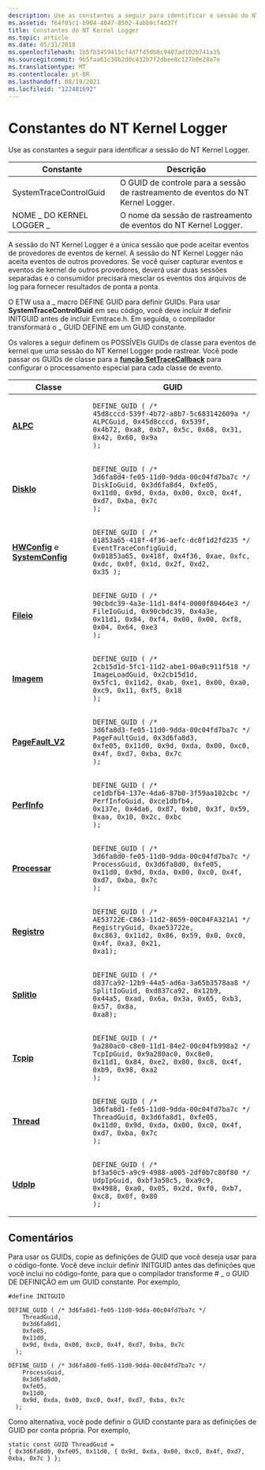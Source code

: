 ```yaml
---
description: Use as constantes a seguir para identificar a sessão do NT Kernel Logger.
ms.assetid: f64f05c1-b904-4847-8502-4abb9cf4d37f
title: Constantes do NT Kernel Logger
ms.topic: article
ms.date: 05/31/2018
ms.openlocfilehash: 1b5fb3459415cf4d7fd5db8c9407ad102b741a35
ms.sourcegitcommit: 9b5faa61c38b2d0c432b7f2dbee8c127b0e28a7e
ms.translationtype: MT
ms.contentlocale: pt-BR
ms.lasthandoff: 08/19/2021
ms.locfileid: "122481692"
---
```

# <a name="nt-kernel-logger-constants"></a>Constantes do NT Kernel Logger

Use as constantes a seguir para identificar a sessão do NT Kernel Logger.



| Constante               | Descrição                                                      |
|------------------------|------------------------------------------------------------------|
| SystemTraceControlGuid | O GUID de controle para a sessão de rastreamento de eventos do NT Kernel Logger. |
| NOME \_ DO KERNEL LOGGER \_   | O nome da sessão de rastreamento de eventos do NT Kernel Logger.          |



 

A sessão do NT Kernel Logger é a única sessão que pode aceitar eventos de provedores de eventos de kernel. A sessão do NT Kernel Logger não aceita eventos de outros provedores. Se você quiser capturar eventos e eventos de kernel de outros provedores, deverá usar duas sessões separadas e o consumidor precisará mesclar os eventos dos arquivos de log para fornecer resultados de ponta a ponta.

O ETW usa a \_ macro DEFINE GUID para definir GUIDs. Para usar **SystemTraceControlGuid** em seu código, você deve incluir \# definir INITGUID antes de incluir Evntrace.h. Em seguida, o compilador transformará o \_ GUID DEFINE em um GUID constante.

Os valores a seguir definem os POSSÍVEIs GUIDs de classe para eventos de kernel que uma sessão do NT Kernel Logger pode rastrear. Você pode passar os GUIDs de classe para a [**função SetTraceCallback**](/windows/win32/api/evntrace/nf-evntrace-settracecallback) para configurar o processamento especial para cada classe de evento.




| Classe | GUID | 
|-------|------|
| <a href="alpc.md"><strong>ALPC</strong></a> | <pre class="syntax" data-space="preserve"><code>DEFINE_GUID ( /* 45d8cccd-539f-4b72-a8b7-5c683142609a */    ALPCGuid,    0x45d8cccd,    0x539f,    0x4b72,    0xa8, 0xb7, 0x5c, 0x68, 0x31, 0x42, 0x60, 0x9a  );</code></pre> | 
| <a href="diskio.md"><strong>DiskIo</strong></a> | <pre class="syntax" data-space="preserve"><code>DEFINE_GUID ( /* 3d6fa8d4-fe05-11d0-9dda-00c04fd7ba7c */    DiskIoGuid,    0x3d6fa8d4,    0xfe05,    0x11d0,    0x9d, 0xda, 0x00, 0xc0, 0x4f, 0xd7, 0xba, 0x7c  );</code></pre> | 
| <a href="hwconfig.md"><strong>HWConfig</strong></a> e <a href="systemconfig.md"> <strong>SystemConfig</strong></a> | <pre class="syntax" data-space="preserve"><code>DEFINE_GUID ( /* 01853a65-418f-4f36-aefc-dc0f1d2fd235 */    EventTraceConfigGuid,    0x01853a65,    0x418f,    0x4f36,    0xae, 0xfc, 0xdc, 0x0f, 0x1d, 0x2f, 0xd2, 0x35  );</code></pre> | 
| <a href="fileio.md"><strong>Fileio</strong></a> | <pre class="syntax" data-space="preserve"><code>DEFINE_GUID ( /* 90cbdc39-4a3e-11d1-84f4-0000f80464e3 */    FileIoGuid,    0x90cbdc39,    0x4a3e,    0x11d1,    0x84, 0xf4, 0x00, 0x00, 0xf8, 0x04, 0x64, 0xe3  );</code></pre> | 
| <a href="image.md"><strong>Imagem</strong></a> | <pre class="syntax" data-space="preserve"><code>DEFINE_GUID ( /* 2cb15d1d-5fc1-11d2-abe1-00a0c911f518 */    ImageLoadGuid,    0x2cb15d1d,    0x5fc1,    0x11d2,    0xab, 0xe1, 0x00, 0xa0, 0xc9, 0x11, 0xf5, 0x18  );</code></pre> | 
| <a href="pagefault-v2.md"><strong>PageFault_V2</strong></a> | <pre class="syntax" data-space="preserve"><code>DEFINE_GUID ( /* 3d6fa8d3-fe05-11d0-9dda-00c04fd7ba7c */    PageFaultGuid,    0x3d6fa8d3,    0xfe05,    0x11d0,    0x9d, 0xda, 0x00, 0xc0, 0x4f, 0xd7, 0xba, 0x7c  );</code></pre> | 
| <a href="perfinfo.md"><strong>PerfInfo</strong></a> | <pre class="syntax" data-space="preserve"><code>DEFINE_GUID ( /* ce1dbfb4-137e-4da6-87b0-3f59aa102cbc */    PerfInfoGuid,    0xce1dbfb4,    0x137e,    0x4da6,    0x87, 0xb0, 0x3f, 0x59, 0xaa, 0x10, 0x2c, 0xbc  );</code></pre> | 
| <a href="process.md"><strong>Processar</strong></a> | <pre class="syntax" data-space="preserve"><code>DEFINE_GUID ( /* 3d6fa8d0-fe05-11d0-9dda-00c04fd7ba7c */    ProcessGuid,    0x3d6fa8d0,    0xfe05,    0x11d0,    0x9d, 0xda, 0x00, 0xc0, 0x4f, 0xd7, 0xba, 0x7c  );</code></pre> | 
| <a href="registry.md"><strong>Registro</strong></a> | <pre class="syntax" data-space="preserve"><code>DEFINE_GUID ( /* AE53722E-C863-11d2-8659-00C04FA321A1 */    RegistryGuid,     0xae53722e,    0xc863,    0x11d2,    0x86, 0x59, 0x0, 0xc0, 0x4f, 0xa3, 0x21, 0xa1);</code></pre> | 
| <a href="splitio.md"><strong>SplitIo</strong></a> | <pre class="syntax" data-space="preserve"><code>DEFINE_GUID ( /* d837ca92-12b9-44a5-ad6a-3a65b3578aa8 */    SplitIoGuid,     0xd837ca92,    0x12b9,    0x44a5,    0xad, 0x6a, 0x3a, 0x65, 0xb3, 0x57, 0x8a, 0xa8);</code></pre> | 
| <a href="tcpip.md"><strong>Tcpip</strong></a> | <pre class="syntax" data-space="preserve"><code>DEFINE_GUID ( /* 9a280ac0-c8e0-11d1-84e2-00c04fb998a2 */    TcpIpGuid,    0x9a280ac0,    0xc8e0,    0x11d1,    0x84, 0xe2, 0x00, 0xc0, 0x4f, 0xb9, 0x98, 0xa2  );</code></pre> | 
| <a href="thread.md"><strong>Thread</strong></a> | <pre class="syntax" data-space="preserve"><code>DEFINE_GUID ( /* 3d6fa8d1-fe05-11d0-9dda-00c04fd7ba7c */    ThreadGuid,    0x3d6fa8d1,    0xfe05,    0x11d0,    0x9d, 0xda, 0x00, 0xc0, 0x4f, 0xd7, 0xba, 0x7c  );</code></pre> | 
| <a href="udpip.md"><strong>UdpIp</strong></a> | <pre class="syntax" data-space="preserve"><code>DEFINE_GUID ( /* bf3a50c5-a9c9-4988-a005-2df0b7c80f80 */    UdpIpGuid,    0xbf3a50c5,    0xa9c9,    0x4988,    0xa0, 0x05, 0x2d, 0xf0, 0xb7, 0xc8, 0x0f, 0x80  );</code></pre> | 




 

## <a name="remarks"></a>Comentários

Para usar os GUIDs, copie as definições de GUID que você deseja usar para o código-fonte. Você deve incluir definir INITGUID antes das definições que você inclui no código-fonte, para que o compilador transforme \# \_ o GUID DE DEFINIÇÃO em um GUID constante. Por exemplo,

``` syntax
#define INITGUID

DEFINE_GUID ( /* 3d6fa8d1-fe05-11d0-9dda-00c04fd7ba7c */
    ThreadGuid,
    0x3d6fa8d1,
    0xfe05,
    0x11d0,
    0x9d, 0xda, 0x00, 0xc0, 0x4f, 0xd7, 0xba, 0x7c
  );

DEFINE_GUID ( /* 3d6fa8d0-fe05-11d0-9dda-00c04fd7ba7c */
    ProcessGuid,
    0x3d6fa8d0,
    0xfe05,
    0x11d0,
    0x9d, 0xda, 0x00, 0xc0, 0x4f, 0xd7, 0xba, 0x7c
  );
```

Como alternativa, você pode definir o GUID constante para as definições de GUID por conta própria. Por exemplo,

``` syntax
static const GUID ThreadGuid = 
{ 0x3d6fa8d0, 0xfe05, 0x11d0, { 0x9d, 0xda, 0x00, 0xc0, 0x4f, 0xd7, 0xba, 0x7c } };
```

 

 
